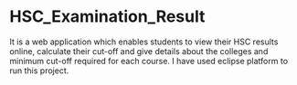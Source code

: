 HSC_Examination_Result
======================

It is a web application which enables students to view their HSC results  online,
calculate their cut-off and give details about the colleges and minimum cut-off
required for each course.
I have used eclipse platform to run this project.
